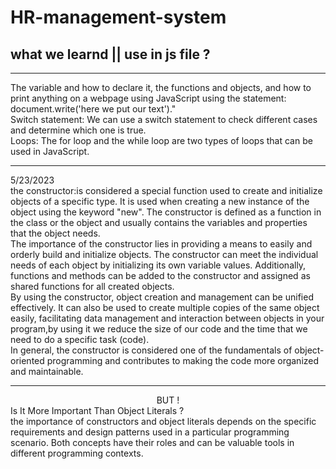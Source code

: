 # HR-management-system

## what we learnd || use in js file ?
<hr>


<p> The variable and how to declare it, the functions and objects, and how to print anything on a webpage using JavaScript using the statement: document.write('here we put our text')."
<br>
Switch statement: We can use a switch statement to check different cases and determine which one is true.
<br>
Loops: The for loop and the while loop are two types of loops that can be used in JavaScript.</p>
<hr>
<p>
5/23/2023 <br>
the constructor:is considered a special function used to create and initialize objects of a specific type. It is used when creating a new instance of the object using the keyword "new". The constructor is defined as a function in the class or the object and usually contains the variables and properties that the object needs.
<br>
The importance of the constructor lies in providing a means to easily and orderly build and initialize objects. The constructor can meet the individual needs of each object by initializing its own variable values. Additionally, functions and methods can be added to the constructor and assigned as shared functions for all created objects.
<br>
By using the constructor, object creation and management can be unified effectively. It can also be used to create multiple copies of the same object easily, facilitating data management and interaction between objects in your program,by using it we reduce the size of our code and the time that we need
to do a specific task (code). 
<br>
In general, the constructor is considered one of the fundamentals of object-oriented programming and contributes to making the code more organized and maintainable.
<hr>
<center> BUT !<br> </center> 
Is It More Important Than Object Literals ?
<br>
the importance of constructors and object literals depends on the specific requirements and design patterns used in a particular programming scenario. Both concepts have their roles and can be valuable tools in different programming contexts.

</p>

